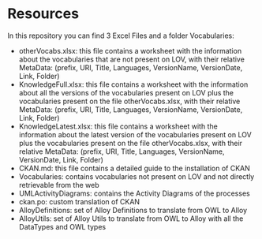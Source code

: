 # Resources
In this repository you can find 3 Excel Files and a folder Vocabularies:
 - otherVocabs.xlsx: this file contains a worksheet with the information about the vocabularies that are not present on LOV, with their relative MetaData: (prefix, URI, Title, Languages, VersionName, VersionDate, Link, Folder)
 - KnowledgeFull.xlsx: this file contains a worksheet with the information about all the versions of the vocabularies present on LOV plus the vocabularies present on the file otherVocabs.xlsx, with their relative MetaData: (prefix, URI, Title, Languages, VersionName, VersionDate, Link, Folder)
 - KnowledgeLatest.xlsx: this file contains a worksheet with the information about the latest version of the vocabularies present on LOV plus the vocabularies present on the file otherVocabs.xlsx, with their relative MetaData: (prefix, URI, Title, Languages, VersionName, VersionDate, Link, Folder)
 - CKAN.md: this file contains a detailed guide to the installation of CKAN
 - Vocabularies: contains vocabularies not present on LOV and not directly retrievable from the web
 - UMLActivityDiagrams: contains the Activity Diagrams of the processes
 - ckan.po: custom translation of CKAN
 - AlloyDefinitions: set of Alloy Definitions to translate from OWL to Alloy
 - AlloyUtils: set of Alloy Utils to translate from OWL to Alloy with all the DataTypes and OWL types